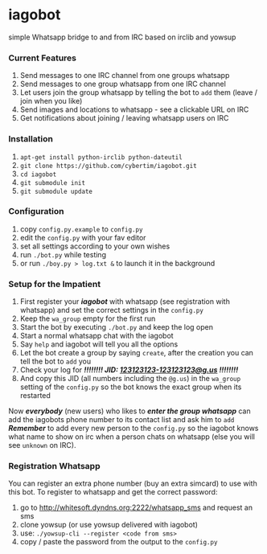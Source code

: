 iagobot
=======

simple Whatsapp bridge to and from IRC based on irclib and yowsup

### Current Features

1. Send messages to one IRC channel from one groups whatsapp
2. Send messages to one group whatsapp from one IRC channel
3. Let users join the group whatsapp by telling the bot to `add` them (leave / join when you like)
4. Send images and locations to whatsapp - see a clickable URL on IRC
5. Get notifications about joining / leaving whatsapp users on IRC

### Installation

1. `apt-get install python-irclib python-dateutil`
2. `git clone https://github.com/cybertim/iagobot.git`
3. `cd iagobot`
4. `git submodule init`
5. `git submodule update`

### Configuration

1. copy `config.py.example` to `config.py`
2. edit the `config.py` with your fav editor
3. set all settings according to your own wishes
4. run `./bot.py` while testing
5. or run `./boy.py > log.txt &` to launch it in the background

### Setup for the Impatient

1. First register your ***iagobot*** with whatsapp (see registration with whatsapp) and set the correct settings in the `config.py`
2. Keep the `wa_group` empty for the first run
3. Start the bot by executing `./bot.py` and keep the log open
4. Start a normal whatsapp chat with the iagobot
5. Say `help` and iagobot will tell you all the options
6. Let the bot create a group by saying `create`, after the creation you can tell the bot to `add` you
7. Check your log for ***!!!!!!!! JID: 123123123-123123123@g.us !!!!!!!!***
8. And copy this JID (all numbers including the `@g.us`) in the `wa_group` setting of the `config.py` so the bot knows the exact group when its restarted

Now ***everybody*** (new users) who likes to ***enter the group whatsapp*** can add the iagobots phone number to its contact list and ask him to `add`
***Remember*** to add every new person to the `config.py` so the iagobot knows what name to show on irc when a person chats on whatsapp (else you will see `unknown` on IRC).

### Registration Whatsapp

You can register an extra phone number (buy an extra simcard) to use with this bot.
To register to whatsapp and get the correct password:

1. go to http://whitesoft.dyndns.org:2222/whatsapp_sms and request an sms
2. clone yowsup (or use yowsup delivered with iagobot)
3. use: `./yowsup-cli --register <code from sms>`
4. copy / paste the password from the output to the `config.py`
